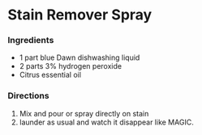 # Stain Remover Spray
### Ingredients
* 1 part blue Dawn dishwashing liquid
* 2 parts 3% hydrogen peroxide
* Citrus essential oil
### Directions 
1. Mix and pour or spray directly on stain
2. launder as usual and watch it disappear like MAGIC.
